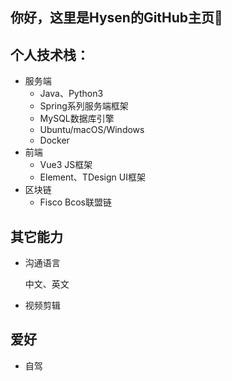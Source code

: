 ## 你好，这里是Hysen的GitHub主页👋
## 个人技术栈：
- 服务端
  - Java、Python3
  - Spring系列服务端框架
  - MySQL数据库引擎
  - Ubuntu/macOS/Windows
  - Docker
- 前端
  - Vue3 JS框架
  - Element、TDesign UI框架
- 区块链
  - Fisco Bcos联盟链
## 其它能力
- 沟通语言

  中文、英文
- 视频剪辑
## 爱好
- 自驾
<!--
**TechWZ/TechWZ** is a ✨ _special_ ✨ repository because its `README.md` (this file) appears on your GitHub profile.

Here are some ideas to get you started:

- 🔭 I’m currently working on ...
- 🌱 I’m currently learning ...
- 👯 I’m looking to collaborate on ...
- 🤔 I’m looking for help with ...
- 💬 Ask me about ...
- 📫 How to reach me: ...
- 😄 Pronouns: ...
- ⚡ Fun fact: ...

-->
